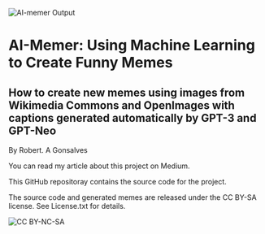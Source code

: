 ![AI-memer Output](https://raw.githubusercontent.com/robgon-art/ai-memer/main/images/AI-Memer%20Cover%202.jpg)
# AI-Memer: Using Machine Learning to Create Funny Memes 
## How to create new memes using images from Wikimedia Commons and OpenImages with captions generated automatically by GPT-3 and GPT-Neo
By Robert. A Gonsalves

You can read my article about this project on Medium.

This GitHub repositoray contains the source code for the project.

The source code and generated memes are released under the CC BY-SA license. See License.txt for details.

![CC BY-NC-SA](https://licensebuttons.net/l/by-sa/4.0/88x31.png)
